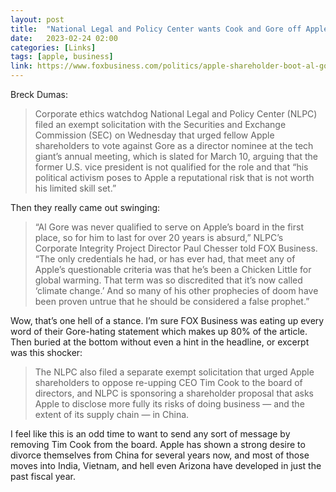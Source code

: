 ```yaml
---
layout: post
title:  "National Legal and Policy Center wants Cook and Gore off Apple board"
date:   2023-02-24 02:00
categories: [Links]
tags: [apple, business]
link: https://www.foxbusiness.com/politics/apple-shareholder-boot-al-gore-board-directors
---
```


Breck Dumas:

>Corporate ethics watchdog National Legal and Policy Center (NLPC) filed an exempt solicitation with the Securities and Exchange Commission (SEC) on Wednesday that urged fellow Apple shareholders to vote against Gore as a director nominee at the tech giant’s annual meeting, which is slated for March 10, arguing that the former U.S. vice president is not qualified for the role and that “his political activism poses to Apple a reputational risk that is not worth his limited skill set.”

Then they really came out swinging:

>“Al Gore was never qualified to serve on Apple’s board in the first place, so for him to last for over 20 years is absurd,” NLPC’s Corporate Integrity Project Director Paul Chesser told FOX Business. “The only credentials he had, or has ever had, that meet any of Apple’s questionable criteria was that he’s been a Chicken Little for global warming. That term was so discredited that it’s now called ‘climate change.’ And so many of his other prophecies of doom have been proven untrue that he should be considered a false prophet.”

Wow, that’s one hell of a stance. I’m sure FOX Business was eating up every word of their Gore-hating statement which makes up 80% of the article. Then buried at the bottom without even a hint in the headline, or excerpt was this shocker:

>The NLPC also filed a separate exempt solicitation that urged Apple shareholders to oppose re-upping CEO Tim Cook to the board of directors, and NLPC is sponsoring a shareholder proposal that asks Apple to disclose more fully its risks of doing business — and the extent of its supply chain — in China.

I feel like this is an odd time to want to send any sort of message by removing Tim Cook from the board. Apple has shown a strong desire to divorce themselves from China for several years now, and most of those moves into India, Vietnam, and hell even Arizona have developed in just the past fiscal year.
